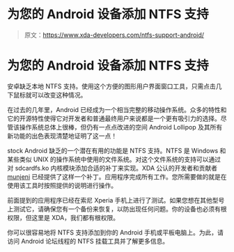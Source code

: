# 为您的 Android 设备添加 NTFS 支持

> 原文：<https://www.xda-developers.com/ntfs-support-android/>

# 为您的 Android 设备添加 NTFS 支持

安卓缺乏本地 NTFS 支持。使用这个方便的图形用户界面窗口工具，只需点击几下鼠标就可以改变这种情况。

在过去的几年里，Android 已经成为一个相当完整的移动操作系统。众多的特性和它的开源特性使得它对开发者和普通最终用户来说都是一个更有吸引力的选择。尽管该操作系统总体上很棒，但仍有一点点改进的空间 Android Lollipop 及其所有新功能的出色表现清楚地证明了这一点！

stock Android 缺乏的一个潜在有用的功能是 NTFS 支持。NTFS 是 Windows 和某些类似 UNIX 的操作系统中使用的文件系统。对这个文件系统的支持可以通过对 sdcardfs.ko 内核模块添加合适的补丁来实现。XDA 公认的开发者和贡献者 [munjeni](http://forum.xda-developers.com/member.php?u=4120742) 已经提供了这样一个补丁。应用程序完成所有工作。您所需要做的就是在使用该工具时按照提供的说明进行操作。

前面提到的应用程序已经在索尼 Xperia 手机上进行了测试。如果您想在其他型号上测试它，请确保您有一个备份来恢复，以防出现任何问题。你的设备也必须有根权限，但这里是 XDA，我们都有根权限。

你可以很容易地将 NTFS 支持添加到你的 Android 手机或平板电脑上。为此，请访问 Android 论坛线程的 NTFS 挂载工具并了解更多信息。